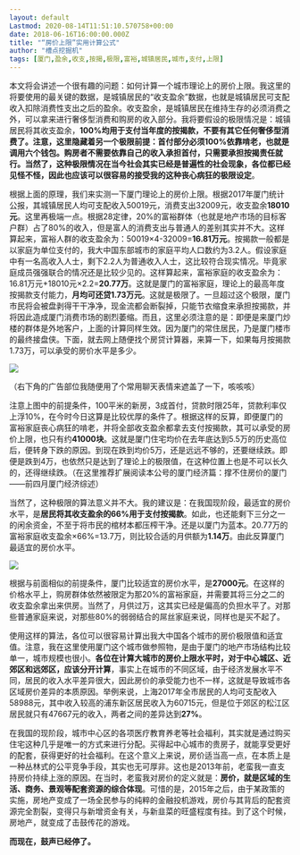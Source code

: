 ```yaml
---
layout: default
Lastmod: 2020-08-14T11:51:10.570758+00:00
date: 2018-06-16T16:00:00.000Z
title: "“房价上限”实用计算公式"
author: "槽点挖掘机"
tags: [厦门,盈余,收支,按揭,极限,富裕,城镇居民,城市,支付,上限]
---
```


本文将会讲述一个很有趣的问题：如何计算一个城市理论上的房价上限。我这里的将要使用的最关键的数据，是城镇居民的“收支盈余”数据，也就是城镇居民可支配收入扣除消费性支出之后的盈余。收支盈余，是城镇居民在维持生存的必须消费之外，可以拿来进行奢侈型消费和购房的收入部分。我将要假设的极限情况是：城镇居民将其收支盈余，**100%**均用于支付当年度的按揭款，不要有其它任何奢侈型消费了。注意，这里隐藏着另一个极限前提：首付部分必须**100%**依靠啃老，也就是调用六个钱包。购房者不需要依靠自己的收入承担首付，只需要承担按揭责任就行。当然了，这种极限情况在当今社会其实已经是普遍性的社会现象，各位都已经见怪不怪，因此也应该可以很容易的接受我的这种**丧心病狂的极限设定**。

根据上面的原理，我们来实测一下厦门理论上的房价上限。根据2017年厦门统计公报，其城镇居民人均可支配收入50019元，消费支出32009元，收支盈余**18010元**。这里再极端一点。根据28定律，20%的富裕群体（也就是地产市场的目标客户群）占了80%的收入，但是富人的消费支出与普通人的差别其实并不大。这样算起来，富裕人群的收支盈余为：50019×4-32009=**16.81万元**。按揭款一般都是以家庭为单位支付的，我大中国东部城市的家庭平均人口数约为3.2人。假设家庭中有一名高收入人士，剩下2.2人为普通收入人士，这比较符合现实情况。毕竟家庭成员强强联合的情况还是比较少见的。这样算起来，富裕家庭的收支盈余为：16.81万元+18010元×2.2=**20.77万**。这就是厦门的富裕家庭，理论上的最高年度按揭款支付能力，**月均可还贷1.73万元**。这就是极限了。一旦超过这个极限，厦门市民将会被盘剥得干干净净，现金流都会断裂掉，只能节衣缩食来承担按揭款，并将因此造成厦门消费市场的剧烈萎缩。而且，这里必须注意的是：即便是来厦门炒楼的群体是外地客户，上面的计算同样生效。因为厦门的常住居民，乃是厦门楼市的最终接盘侠。下面，就去网上随便找个房贷计算器，来算一下，如果每月按揭款1.73万，可以承受的房价水平是多少。

![](https://images.weserv.nl/?url=https%3A//mmbiz.qpic.cn/mmbiz_jpg/ny7V6qcccdvCE15zoq81vXZ3GeaT3FbP5nO10sxgttO3LhfQGp8NkoT6ibzjcUfcnjjrgRLcyOwicWBDPCJkufVw/640%3Fwx_fmt%3Djpeg)

（右下角的广告部位我随便用了个常用聊天表情来遮盖了一下，咳咳咳）  

注意上图中的前提条件，100平米的新房，3成首付，贷款时限25年，贷款利率仅上浮10%，在今时今日这算是比较优厚的条件了。根据这样的反算，即便厦门的富裕家庭丧心病狂的啃老，并将全部收支盈余都拿去支付按揭款，其可以承受的房价上限，也只有约**41000块**。这就是厦门住宅均价在去年底达到5.5万的历史高位后，便转身下跌的原因。到现在跌到均价5万，还是远远不够的，还要继续跌。即便是跌到4万，也依然只是达到了理论上的极限值，在这种位置上也是不可以长久的，还得继续跌。（在这里推荐扩展阅读本公号的厦门经济篇：撑不住房价的厦门——前四月厦门经济综述）

当然了，这种极限的算法意义并不大。我的建议是：在我国现阶段，最适宜的房价水平，是**居民将其收支盈余的66%用于支付按揭款**。如此，也还能剩下三分之一的闲余资金，不至于将市民的棺材本都压榨干净。还是以厦门为蓝本。20.77万的富裕家庭收支盈余×66%=13.7万，则比较合适的月供额为**1.14万**。由此反算厦门最适宜的房价水平。

![](https://images.weserv.nl/?url=https%3A//mmbiz.qpic.cn/mmbiz_jpg/ny7V6qcccdvCE15zoq81vXZ3GeaT3FbPtDQf5lw6qjgC3YtUqde5EibP8qd4ialliaECY1sR8EkjicbzMWCCahBZibQ/640%3Fwx_fmt%3Djpeg)

根据与前面相似的前提条件，厦门比较适宜的房价水平，是**27000元**。在这样的价格水平上，购房群体依然被限定为那20%的富裕家庭，并需要其将三分之二的收支盈余拿出来供房。当然了，月供过万，这其实已经是偏高的负担水平了。对那些普通家庭来说，对那些80%的弱弱结合的屌丝家庭来说，同样也是买不起了。  

使用这样的算法，各位可以很容易计算出我大中国各个城市的房价极限值和适宜值。注意，我在这里使用厦门这个城市做参照物，是由于厦门的地产市场结构比较单一，城市规模也很小。**各位在计算大城市的房价上限水平时，对于中心城区、近郊区和远郊区，应该分开计算**，事实上在城市的不同区域，由于经济发展水平不同，居民的收入水平差异很大，因此房价的承受能力也不一样，这就是导致城市各区域房价差异的本质原因。举例来说，上海2017年全市居民的人均可支配收入58988元，其中收入较高的浦东新区居民收入为60715元，但是位于郊区的松江区居民就只有47667元的收入，两者之间的差异达到**27%**。

在我国的现阶段，城市中心区的各项医疗教育养老等社会福利，其实就是通过购买住宅这种几乎是唯一的方式来进行分配。买得起中心城市的贵房子，就能享受更好的配套，获得更好的社会福利。在这个意义上来说，房价适当高一点，在本质上是一种丛林式的公平竞争手段，其实也无可厚非。这也是2013年前，老蛮我一直支持房价持续上涨的原因。在当时，老蛮我对房价的定义就是：**房价，就是区域的生活、商务、景观等配套资源的综合体现**。可惜的是，2015年之后，由于某政策的实施，房地产变成了一场全民参与的纯粹的金融投机游戏，房价与其背后的配套资源完全割裂，变得只与新增资金有关，与新韭菜的旺盛程度有挂。到了这个时候，房地产，就变成了击鼓传花的游戏。

**而现在，鼓声已经停了。**
